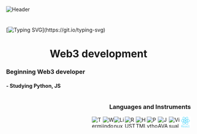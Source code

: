 
#
![Header](https://user-images.githubusercontent.com/116753493/199011494-f7544ecf-a495-4e78-a054-002712971f77.gif)
#
[![Typing SVG](https://readme-typing-svg.demolab.com?font=Play&size=25&duration=3500&pause=100&color=5BF742&center=%D0%B8%D1%81%D1%82%D0%B8%D0%BD%D0%BD%D1%8B%D0%B9&vCenter=%D0%B8%D1%81%D1%82%D0%B8%D0%BD%D0%BD%D1%8B%D0%B9&width=500&lines=Welcome+to+my+system!)](https://git.io/typing-svg)

<h1 font="Play" align="center">Web3 development </h1>
<h3 font="Play" align="left">Beginning Web3 developer </h3>
<h4 font="Play" align="left">- Studying Python, JS </h4>


#

<h3 align="right">Languages and Instruments</h3>
<img align="right" src="https://raw.githubusercontent.com/devicons/devicon/master/icons/react/react-original-wordmark.svg" alt="React" width="30" height="30"/> 
<img align="right" src="https://user-images.githubusercontent.com/116753493/199036981-d856400d-9370-4b6d-a4ea-90a59c2042d6.png" alt="Visual Studio" width="30" height="30"/> 
<img align="right" src="https://user-images.githubusercontent.com/116753493/199037996-47c4eb21-7612-4b00-8cca-3b3f37563039.png" alt="JAVA script" width="30" height="30"/>
<img align="right" src="https://user-images.githubusercontent.com/116753493/199038472-6190f3cb-c439-4bd8-b7e5-2f3e8964f90d.png" alt="Python" width="30" height="30"/>
<img align="right" src="https://user-images.githubusercontent.com/116753493/199051540-140d7975-32f4-41d0-9e1e-4ac740b64f4e.png" alt="HTML" width="30" height="30"/>
<img align="right" src="https://user-images.githubusercontent.com/116753493/199052227-2c8f2da7-b673-47d1-8948-65e82a59985d.png" alt="RUST" width="30" height="30"/>
<img align="right" src="https://user-images.githubusercontent.com/116753493/199081153-5821e9a1-2927-47b5-8b6e-f46fe178024c.png" alt="Linux" width="30" height="30"/>
<img align="right" src="https://user-images.githubusercontent.com/116753493/199081513-be2e9f08-2971-473c-8e7c-58c803c52840.png" alt="Windows" width="30" height="30"/>
<img align="right" src="https://user-images.githubusercontent.com/116753493/199081651-29c840f7-d29a-4b53-a921-56b2ebc83e4c.png" alt="Terminal" width="30" height="30"/>
